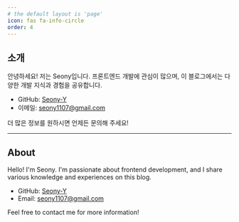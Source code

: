```yaml
---
# the default layout is 'page'
icon: fas fa-info-circle
order: 4
---
```


## 소개

안녕하세요! 저는 Seony입니다.
프론트엔드 개발에 관심이 많으며, 이 블로그에서는 다양한 개발 지식과 경험을 공유합니다.

- GitHub: [Seony-Y](https://github.com/Seony-Y)
- 이메일: seony1107@gmail.com

더 많은 정보를 원하시면 언제든 문의해 주세요!

---

## About

Hello! I'm Seony.
I'm passionate about frontend development, and I share various knowledge and experiences on this blog.

- GitHub: [Seony-Y](https://github.com/Seony-Y)
- Email: seony1107@gmail.com

Feel free to contact me for more information!
